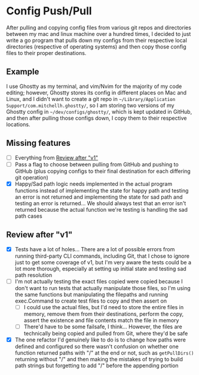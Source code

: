 # Config Push/Pull

After pulling and copying config files from various git repos and directories between my mac and linux machine over a hundred times, I decided to just write a go program that pulls down my configs from their respective local directories (respective of operating systems) and then copy those config files to their proper destinations.

## Example

I use Ghostty as my terminal, and vim/Nvim for the majority of my code editing; however, Ghostty stores its config in different places on Mac and Linux, and I didn't want to create a git repo in `~/Library/Application Support/com.mitchellh.ghostty/`, so I am storing two versions of my Ghostty config in `~/dev/configs/ghostty/`, which is kept updated in GitHub, and then after pulling those configs down, I copy them to their respective locations.

## Missing features

- [ ] Everything from [Review after "v1"](#review-after-"v1")
- [ ] Pass a flag to choose between pulling from GitHub and pushing to GitHub (plus copying configs to their final destination for each differing git operation)
- [x] Happy/Sad path logic needs implemented in the actual program functions instead of implementing the state for happy path and testing an error is not returned and implementing the state for sad path and testing an error is returned... We should always test that an error isn't returned because the actual function we're testing is handling the sad path cases

## Review after "v1"

- [x] Tests have a lot of holes... There are a lot of possible errors from running third-party CLI commands, including Git, that I chose to ignore just to get some coverage of v1, but I'm very aware the tests could be a lot more thorough, especially at setting up initial state and testing sad path resolution
- [ ] I'm not actually testing the exact files copied were copied because I don't want to run tests that actually manipulate those files, so I'm using the same functions but manipulating the filepaths and running exec.Command to create test files to copy and then assert on
    - [ ] I could use the actual files, but I'd need to store the entire files in memory, remove them from their destinations, perform the copy, assert the existence and file contents match the file in memory
    - [ ] There'd have to be some failsafe, I think... However, the files are technically being copied and pulled from Git, where they'd be safe
- [x] The one refactor I'd genuinely like to do is to change how paths were defined and configured so there wasn't confusion on whether one function returned paths with "/" at the end or not, such as `getPullDirs()` returning without "/" and then making the mistakes of trying to build path strings but forgetting to add "/" before the appending portion
